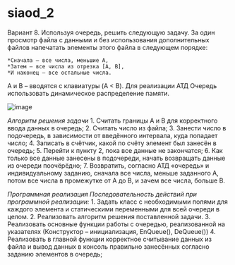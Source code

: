 # siaod_2


  Вариант 8. Используя очередь, решить следующую задачу.
  За один просмотр файла с данными 
  и без использования дополнительных файлов 
  напечатать элементы этого файла в следующем порядке:

    *Сначала – все числа, меньшие A, 
    *Затем – все числа из отрезка [A, B], 
    *И наконец – все остальные числа.
 
A и B – вводятся с клавиатуры (A < B).
Для реализации АТД Очередь использовать динамическое распределение памяти.

![image](https://user-images.githubusercontent.com/53607329/136727636-9cb74920-c150-49d2-be48-b612b702d367.png)


 _Алгоритм решения задачи_
    1.	Считать границы А и В для корректного ввода данных в очередь;
    2.	Считать число из файла;
    3.	Занести число в подочередь, в зависимости от введённого интервала, куда попадает число;
    4.	Записать в счётчик, какой по счёту элемент был занесён в очередь;
    5.	Перейти к пункту 2, пока все данные не закончатся;
    6.	Как только все данные занесены в подочереди, начать возвращать данные из очереди поочёрёдно;
    7.	Возвратить, согласно АТД «очередь» и индивидуальному заданию, сначала все числа, меньше заданного А, потом все числа в промежутке от А до В, и зачем все числа, больше В.

_Программная реализация_ 
_Последовательность действий при программной реализации:_ 
    1. Задать класс с необходимыми полями для каждого элемента и статическими переменными для всей очереди в целом. 
    2. Реализовать алгоритм решения поставленной задачи. 
    3. Реализовать основные функции работы с очередью, реализованной на указателях (Конструктор – инициализация, EnQueue(), DeQueue())
    4. Реализовать в главной функции корректное считывание данных из файла и вывод данных в консоль правильно занесённых согласно заданию элементов в очередь;
